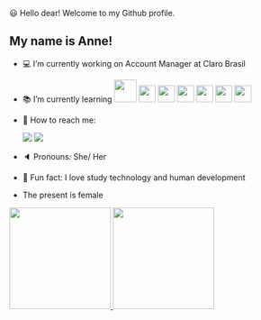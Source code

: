 :smiley: Hello dear! Welcome to my Github profile.
## My name is Anne!

- :computer: I’m currently working on Account Manager at Claro Brasil
- :books: I’m currently learning <img src="https://cdn.jsdelivr.net/gh/devicons/devicon@latest/icons/amazonwebservices/amazonwebservices-original-wordmark.svg" widht="40" height="40" /> <img src="https://cdn.jsdelivr.net/gh/devicons/devicon@latest/icons/git/git-original-wordmark.svg" widht="30" height="30" /> <img src="https://cdn.jsdelivr.net/gh/devicons/devicon@latest/icons/github/github-original.svg" widht="30" height="30" /> <img src="https://cdn.jsdelivr.net/gh/devicons/devicon@latest/icons/javascript/javascript-original.svg" widht="30" height="30" /> <img src="https://cdn.jsdelivr.net/gh/devicons/devicon@latest/icons/vscode/vscode-plain.svg" widht="30" height="30" /> <img src="https://cdn.jsdelivr.net/gh/devicons/devicon@latest/icons/html5/html5-original-wordmark.svg" widht="30" height="30" /> <img src="https://cdn.jsdelivr.net/gh/devicons/devicon@latest/icons/css3/css3-original-wordmark.svg" widht="30" height="30" />

- :email: How to reach me: <div> <a href="https://instagram.com/annemaggesi" target="_blank"><img loading="lazy" src="https://img.shields.io/badge/-Instagram-%23E4405F?style=for-the-badge&logo=instagram&logoColor=white" target="_blank"></a> <a href="https://www.linkedin.com/in/anne-maggesi-tucillo-a2383239/" target="_blank"><img loading="lazy" src="https://img.shields.io/badge/-LinkedIn-%230077B5?style=for-the-badge&logo=linkedin&logoColor=white" target="_blank"></a> </div>
- :speaker: Pronouns: She/ Her
- :purple_heart: Fun fact: I love study technology and human development
- The present is female

<div>
<a href="https://github.com/annemaggesi">
<img loading="lazy" height="180em" src="https://github-readme-stats.vercel.app/api/top-langs/?username=annemaggesi&layout=compact&langs_count=7&theme=dracula"/>
<img loading="lazy" height="180em" src="https://github-readme-stats.vercel.app/api?username=annemaggesi&show_icons=true&theme=dracula&include_all_commits=true&count_private=true"/>
</div>
<!--
**annemaggesi/annemaggesi** is a ✨ _special_ ✨ repository because its `README.md` (this file) appears on your GitHub profile.

Here are some ideas to get you started:

- 🔭 I’m currently working on Account Manager at Claro Brasil
- 🌱 I’m currently learning DEV, Cloud and Data Analytics
- 📫 How to reach me: anne.maggesi@yahoo.com.br and Instagram: annemaggesi
- 😄 Pronouns: She/ Her
- ⚡ Fun fact: I love study technology and human development
-->
